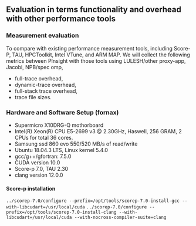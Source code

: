 ## Evaluation in terms functionality and overhead with other performance tools

### Measurement evaluation
To compare with existing performance measurement tools, including Score-P, TAU, HPCToolkit, Intel VTune, and ARM MAP. 
We will collect the following metrics between PInsight with those tools using LULESH/other proxy-app, Jacobi, NPB/spec omp, 
 * full-trace overhead, 
 * dynamic-trace overhead, 
 * full-stack trace overhead, 
 * trace file sizes. 

### Hardware and Software Setup (fornax)
 * Supermicro X10DRG-Q mothorboard 
 * Intel(R) Xeon(R) CPU E5-2699 v3 @ 2.30GHz, Haswell, 256 GRAM, 2 CPUs for total 36 cores. 
 * Samsung ssd 860 evo 550/520 MB/s of read/write 
 * Ubuntu 18.04.3 LTS, Linux kernel 5.4.0
 * gcc/g++/gfortran: 7.5.0
 * CUDA version 10.0
 * Score-p 7.0, TAU 2.30
 * clang version 12.0.0
 
#### Score-p installation
`../scorep-7.0/configure --prefix=/opt/tools/scorep-7.0-install-gcc --with-libcudart=/usr/local/cuda`
`../scorep-7.0/configure --prefix=/opt/tools/scorep-7.0-install-clang --with-libcudart=/usr/local/cuda --with-nocross-compiler-suite=clang`
